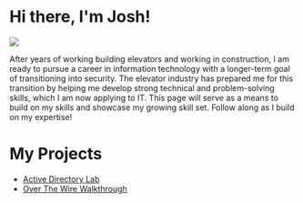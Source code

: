 # Hi there, I'm Josh!
<a href="https://linkedin.com/in/joshshargel"><img src="https://img.shields.io/badge/-LinkedIn-0072b1?&style=for-the-badge&logo=linkedin&logoColor=white" /></a>

After years of working building elevators and working in construction, I am ready to pursue a career in information technology with a longer-term goal of transitioning into security. The elevator industry has prepared me for this transition by helping me develop strong technical and problem-solving skills, which I am now applying to IT. This page will serve as a means to build on my skills and showcase my growing skill set. Follow along as I build on my expertise!

# My Projects
- [Active Directory Lab](https://github.com/jsshargel/Active-Directory-Lab)
- [Over The Wire Walkthrough](https://github.com/jsshargel/OverTheWire)
